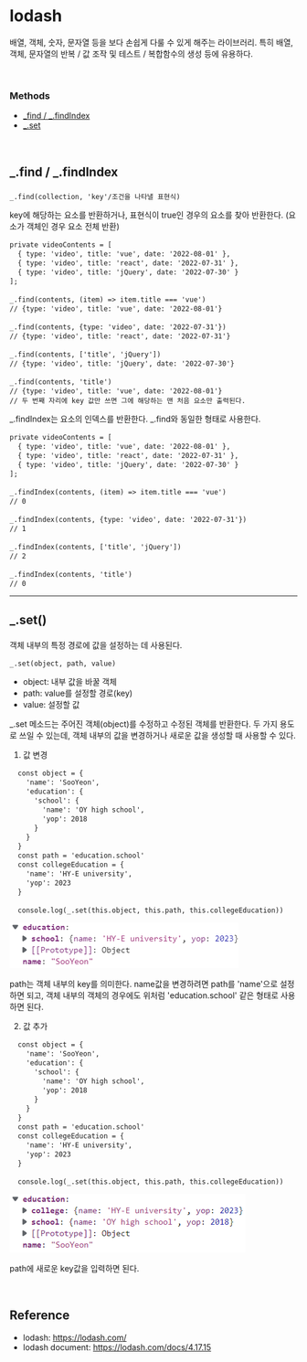# lodash

배열, 객체, 숫자, 문자열 등을 보다 손쉽게 다룰 수 있게 해주는 라이브러리. 특히 배열, 객체, 문자열의 반복 / 값 조작 및 테스트 / 복합함수의 생성 등에 유용하다.

<br>

### Methods
- <a href="#find">_find / _.findIndex</a>
- <a href="#set">_.set</a>

<br>

## <p id="find">_.find / _.findIndex</p>

```
_.find(collection, 'key'/조건을 나타낼 표현식)
```
key에 해당하는 요소를 반환하거나,
표현식이 true인 경우의 요소를 찾아 반환한다. (요소가 객체인 경우 요소 전체 반환)

```
private videoContents = [
  { type: 'video', title: 'vue', date: '2022-08-01' },
  { type: 'video', title: 'react', date: '2022-07-31' },
  { type: 'video', title: 'jQuery', date: '2022-07-30' }
];

_.find(contents, (item) => item.title === 'vue')
// {type: 'video', title: 'vue', date: '2022-08-01'}

_.find(contents, {type: 'video', date: '2022-07-31'})
// {type: 'video', title: 'react', date: '2022-07-31'}

_.find(contents, ['title', 'jQuery'])
// {type: 'video', title: 'jQuery', date: '2022-07-30'}

_.find(contents, 'title')
// {type: 'video', title: 'vue', date: '2022-08-01'}
// 두 번째 자리에 key 값만 쓰면 그에 해당하는 맨 처음 요소만 출력된다.
```

_.findIndex는 요소의 인덱스를 반환한다. _.find와 동일한 형태로 사용한다.

```
private videoContents = [
  { type: 'video', title: 'vue', date: '2022-08-01' },
  { type: 'video', title: 'react', date: '2022-07-31' },
  { type: 'video', title: 'jQuery', date: '2022-07-30' }
];

_.findIndex(contents, (item) => item.title === 'vue')
// 0

_.findIndex(contents, {type: 'video', date: '2022-07-31'})
// 1

_.findIndex(contents, ['title', 'jQuery'])
// 2

_.findIndex(contents, 'title')
// 0
```

----


## <p id="set">_.set()</p>

객체 내부의 특정 경로에 값을 설정하는 데 사용된다.

```
_.set(object, path, value)
```

- object: 내부 값을 바꿀 객체
- path: value를 설정할 경로(key)
- value: 설정할 값

_.set 메소드는 주어진 객체(object)를 수정하고 수정된 객체를 반환한다.
두 가지 용도로 쓰일 수 있는데, 객체 내부의 값을 변경하거나 새로운 값을 생성할 때 사용할 수 있다.

1. 값 변경

```
  const object = {
    'name': 'SooYeon',
    'education': {
      'school': {
        'name': 'OY high school',
        'yop': 2018
      }
    }
  }
  const path = 'education.school'
  const collegeEducation = {
    'name': 'HY-E university',
    'yop': 2023
  }

  console.log(_.set(this.object, this.path, this.collegeEducation))
```
<img src="../imgs/lodash_set.png">

path는 객체 내부의 key를 의미한다. name값을 변경하려면 path를 'name'으로 설정하면 되고, 객체 내부의 객체의 경우에도 위처럼 'education.school' 같은 형태로 사용하면 된다.

2. 값 추가

```
  const object = {
    'name': 'SooYeon',
    'education': {
      'school': {
        'name': 'OY high school',
        'yop': 2018
      }
    }
  }
  const path = 'education.school'
  const collegeEducation = {
    'name': 'HY-E university',
    'yop': 2023
  }

  console.log(_.set(this.object, this.path, this.collegeEducation))
```
<img src="../imgs/lodash_set_2.png">

path에 새로운 key값을 입력하면 된다.

<br>

## Reference

- lodash: https://lodash.com/
- lodash document: https://lodash.com/docs/4.17.15

